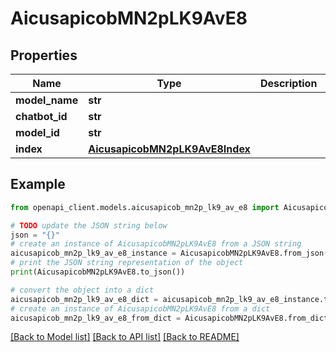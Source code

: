 # AicusapicobMN2pLK9AvE8


## Properties

Name | Type | Description | Notes
------------ | ------------- | ------------- | -------------
**model_name** | **str** |  | 
**chatbot_id** | **str** |  | 
**model_id** | **str** |  | 
**index** | [**AicusapicobMN2pLK9AvE8Index**](AicusapicobMN2pLK9AvE8Index.md) |  | 

## Example

```python
from openapi_client.models.aicusapicob_mn2p_lk9_av_e8 import AicusapicobMN2pLK9AvE8

# TODO update the JSON string below
json = "{}"
# create an instance of AicusapicobMN2pLK9AvE8 from a JSON string
aicusapicob_mn2p_lk9_av_e8_instance = AicusapicobMN2pLK9AvE8.from_json(json)
# print the JSON string representation of the object
print(AicusapicobMN2pLK9AvE8.to_json())

# convert the object into a dict
aicusapicob_mn2p_lk9_av_e8_dict = aicusapicob_mn2p_lk9_av_e8_instance.to_dict()
# create an instance of AicusapicobMN2pLK9AvE8 from a dict
aicusapicob_mn2p_lk9_av_e8_from_dict = AicusapicobMN2pLK9AvE8.from_dict(aicusapicob_mn2p_lk9_av_e8_dict)
```
[[Back to Model list]](../README.md#documentation-for-models) [[Back to API list]](../README.md#documentation-for-api-endpoints) [[Back to README]](../README.md)


